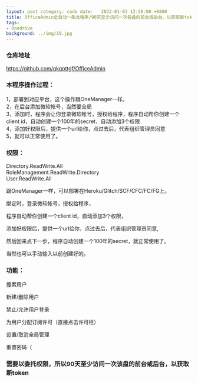 ```yaml
---
layout: post category: code date:   2022-01-03 12:50:00 +0800
title: OfficeAdmin全自动一条龙程序/90天至少访问一次各盘的前台或后台，以获取新token
tags:
- Onedrive
background: ../img/19.jpg
---
```



### 仓库地址
https://github.com/qkqpttgf/OfficeAdmin

### 本程序操作过程：
1，部署到对应平台，这个操作跟OneManager一样。<br>
2，在后台添加微软帐号，当然要全局<br>
3，添加时，程序会让你登录微软帐号，授权给程序，程序自动帮你创建一个client id，自动创建一个100年的secret，自动添加3个权限<br>
4，添加好权限后，提供一个url给你，点过去后，代表组织管理员同意<br>
5，就可以正常使用了。<br>

### 权限：
Directory.ReadWrite.All<br>
RoleManagement.ReadWrite.Directory<br>
User.ReadWrite.All<br>

跟OneManager一样，可以部署在Heroku/Glitch/SCF/CFC/FC/FG上。

绑定时，登录微软帐号，授权给程序，

程序自动帮你创建一个client id，自动添加3个权限，

添加好权限后，提供一个url给你，点过去后，代表组织管理员同意,

然后回来点下一步，程序自动创建一个100年的secret，就正常使用了。

当然也可以手动输入以前创建好的。

### 功能：

搜索用户

新建/删除用户

禁止/允许用户登录

为用户分配订阅许可（直接点击许可栏）

设置/取消全局管理

重置密码（

### 需要以委托权限，所以90天至少访问一次该盘的前台或后台，以获取新token
